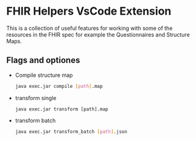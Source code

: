 # FHIR Helpers VsCode Extension

This is a collection of useful features for working with some of the resources in the FHIR spec for example the Questionnaires and Structure Maps.

## Flags and optiones

- Compile structure map
    ```bash 
    java exec.jar compile [path].map
    ```
- transform single
    ```dotnetcli
    java exec.jar transform [path].map
    ```
- transform batch
    ```bash
    java exec.jar transform_batch [path].json
    ```